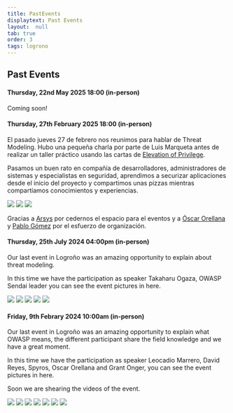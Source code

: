```yaml
---
title: PastEvents
displaytext: Past Events
layout:  null
tab: true
order: 3
tags: logrono
---
```


## Past Events

#### Thursday, 22nd May 2025 18:00 (in-person)

Coming soon!

#### Thursday, 27th February 2025 18:00 (in-person)

El pasado jueves 27 de febrero nos reunimos para hablar de Threat Modeling. Hubo una pequeña charla por parte de Luis Marqueta antes de realizar un taller práctico usando las cartas de <a href="https://github.com/adamshostack/eop">Elevation of Privilege</a>.

Pasamos un buen rato en compañía de desarrolladores, administradores de sistemas y especialistas en seguridad, aprendimos a securizar aplicaciones desde el inicio del proyecto y compartimos unas pizzas mientras compartíamos conocimientos y experiencias.

<td>
    <img src="assets/images/Image2025-02-27at20.18.35.jpeg">
</td>

<td>
    <img src="assets/images/Image2025-02-27at20.18.37.jpeg">
</td>

<td>
    <img src="assets/images/Image2025-02-27at20.53.15.jpeg">
</td>

Gracias a <a href="https://www.arsys.es">Arsys</a> por cedernos el espacio para el eventos y a <a href="https://www.linkedin.com/in/oscarorellanaa/">Óscar Orellana</a> y <a href="https://www.linkedin.com/in/pablogomezsanchez/">Pablo Gómez</a> por el esfuerzo de organización.


#### Thursday, 25th July 2024 04:00pm (in-person)

Our last event in Logroño was an amazing opportunity to explain about threat modeling.

In this time we have the participation as speaker Takaharu Ogaza, OWASP Sendai leader you can see the event pictures in here.


<td>
    <img src="assets/images/25_7_2024_1.jpeg">
</td>

<td>
    <img src="assets/images/25_7_2024_2.jpeg">
</td>

<td>
    <img src="assets/images/25_7_2024_3.jpeg">
</td>

<td>
    <img src="assets/images/25_7_2024_4.jpeg">
</td>

<td>
    <img src="assets/images/25_7_2024_5.jpeg">
</td>



#### Friday, 9th Febrary 2024 10:00am (in-person)

Our last event in Logroño was an amazing opportunity to explain what OWASP means, the different participant share the field knowledge and we have a great moment.

In this time we have the participation as speaker Leocadio Marrero, David Reyes, Spyros, Oscar Orellana and Grant Onger, you can see the event pictures in here.

Soon we are shearing the videos of the event.

<td>
    <img src="assets/images/IMG_2881.jpg">
</td>

<td>
    <img src="assets/images/IMG_3547.jpg">
</td>

<td>
    <img src="assets/images/IMG_3548.jpg">
</td>

<td>
    <img src="assets/images/IMG_3552.jpg">
</td>

<td>
    <img src="assets/images/IMG_2891.jpg">
</td>

<td>
    <img src="assets/images/IMG_2901.jpg">
</td>

<td>
    <img src="assets/images/IMG_2903.jpg">
</td>
